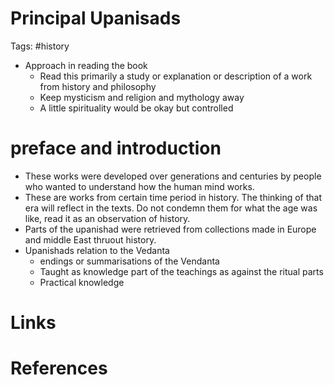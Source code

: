 # Principal Upanisads
Tags: #history 

- Approach in reading the book
	- Read this primarily a study or explanation or description of a work from history and philosophy
	- Keep mysticism and religion and mythology away
	- A little spirituality would be okay but controlled 

# preface and introduction

- These works were developed over generations and centuries by people who wanted to understand how the human mind works.
- These are works from certain time period in history. The thinking of that era will reflect in the texts. Do not condemn them for what the age was like, read it as an observation of history. 
- Parts of the upanishad were retrieved from collections made in Europe and middle East thruout history. 
- Upanishads relation to the Vedanta
	- endings or summarisations of the Vendanta
	- Taught as knowledge part of the teachings as against the ritual parts
	- Practical knowledge






# Links

# References